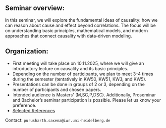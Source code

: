 
## Seminar overview:
In this seminar, we will explore the fundamental ideas of causality: how we can reason about cause and effect beyond correlations. The focus will be on understanding basic principles, mathematical models, and modern approaches that connect causality with data-driven modeling.

## Organization:

- First meeting will take place on 10.11.2025, where we will give an introductory lecture on causality and its basic principles.
- Depending on the number of participants, we plan to meet 3–4 times during the semester (tentatively in KW50, KW51, KW3, and KW5).
- Presentations can be done in groups of 2 or 3, depending on the number of participants and chosen papers.
- Intended audience is Masters' (M,SC,P,DSC). Additionally, Proseminar and Bachelor’s seminar participation is possible. Please let us know your preference.
- [Selected References](biblography-CI_Seminar_WS25_26.pdf)


Contact: `purusharth.saxena@iwr.uni-heidelberg.de`

